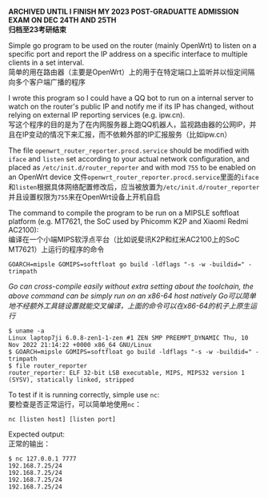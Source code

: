 **ARCHIVED UNTIL I FINISH MY 2023 POST-GRADUATTE ADMISSION EXAM ON DEC 24TH AND 25TH  
归档至23考研结束**

Simple go program to be used on the router (mainly OpenWrt) to listen on a specific port and report the IP address on a specific interface to multiple clients in a set interval.  
简单的用在路由器（主要是OpenWrt）上的用于在特定端口上监听并以恒定间隔向多个客户端广播的程序

I wrote this program so I could have a QQ bot to run on a internal server to watch on the router's public IP and notify me if its IP has changed, without relying on external IP reporting services (e.g. ipw.cn).   
写这个程序的目的是为了在内网服务器上跑QQ机器人，监视路由器的公网IP，并且在IP变动的情况下来汇报，而不依赖外部的IP汇报服务（比如ipw.cn）

The file `openwrt_router_reporter.procd.service` should be modified with `iface` and `listen` set according to your actual network configuration, and placed as `/etc/init.d/router_reporter` and with mod `755` to be enabled on an OpenWrt device
文件`openwrt_router_reporter.procd.service`里面的`iface`和`listen`根据具体网络配置修改后，应当被放置为`/etc/init.d/router_reporter`并且设置权限为`755`来在OpenWrt设备上开机自启

The command to compile the program to be run on a MIPSLE softfloat platform (e.g. MT7621, the SoC used by Phicomm K2P and Xiaomi Redmi AC2100):  
编译在一个小端MIPS软浮点平台（比如说斐讯K2P和红米AC2100上的SoC MT7621）上运行的程序的命令
```
GOARCH=mipsle GOMIPS=softfloat go build -ldflags "-s -w -buildid=" -trimpath
```
*Go can cross-compile easily without extra setting about the toolchain, the above command can be simply run on an x86-64 host natively
Go可以简单地不经额外工具链设置就能交叉编译，上面的命令可以在x86-64的机子上原生运行*
```
$ uname -a
Linux laptop7ji 6.0.8-zen1-1-zen #1 ZEN SMP PREEMPT_DYNAMIC Thu, 10 Nov 2022 21:14:22 +0000 x86_64 GNU/Linux
$ GOARCH=mipsle GOMIPS=softfloat go build -ldflags "-s -w -buildid=" -trimpath
$ file router_reporter
router_reporter: ELF 32-bit LSB executable, MIPS, MIPS32 version 1 (SYSV), statically linked, stripped
```

To test if it is running correctly, simple use `nc`:  
要检查是否正常运行，可以简单地使用`nc`：
```
nc [listen host] [listen port]
```
Expected output:  
正常的输出：
```
$ nc 127.0.0.1 7777
192.168.7.25/24
192.168.7.25/24
192.168.7.25/24
192.168.7.25/24
```
